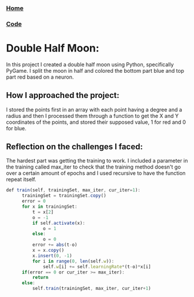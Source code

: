 ### [Home](index.html)

### [Code](https://github.com/balta-z-r/double-half-moon)

# Double Half Moon:

In this project I created a double half moon using Python, specifically PyGame. I split the moon in half and colored the bottom part blue
and top part red based on a neuron.

## How I approached the project:

I stored the points first in an array with each point having a degree and a radius and then I processed them through a function to get the
X and Y coordinates of the points, and stored their supposed value, 1 for red and 0 for blue.

## Reflection on the challenges I faced:

The hardest part was getting the training to work. I included a parameter in the training called max_iter to check that the training method
doesn't go over a certain amount of epochs and I used recursive to have the function repeat itself.

```js
def train(self, trainingSet, max_iter, cur_iter=1):
      trainingSet = trainingSet.copy()
      error = 0
      for x in trainingSet:
          t = x[2]
          o = -1
          if self.activate(x):
              o = 1
          else:
              o = 0
          error += abs(t-o)
          x = x.copy()
          x.insert(0, -1)
          for i in range(0, len(self.w)):
              self.w[i] += self.learningRate*(t-o)*x[i]
      if(error == 0 or cur_iter >= max_iter):
          return
      else:
          self.train(trainingSet, max_iter, cur_iter+1)
```
